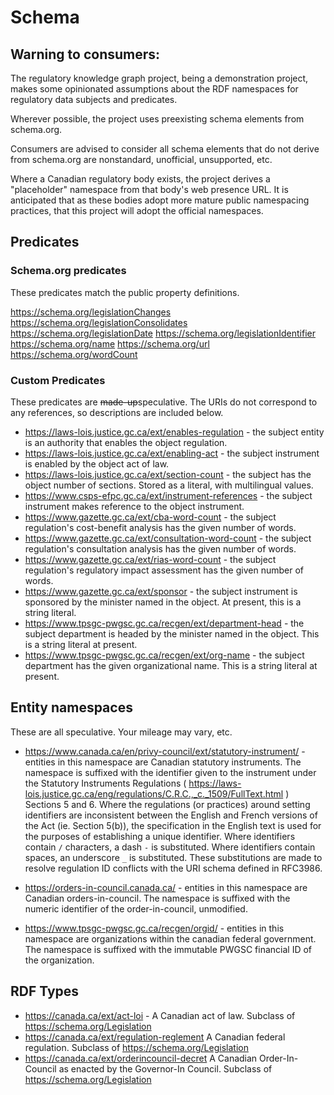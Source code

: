 # Schema

## Warning to consumers:

The regulatory knowledge graph project, being a demonstration project, makes
some opinionated assumptions about the RDF namespaces for regulatory data 
subjects and predicates. 

Wherever possible, the project uses preexisting schema elements from schema.org.

Consumers are advised to consider all schema elements that do not derive from 
schema.org are nonstandard, unofficial, unsupported, etc.

Where a Canadian regulatory body exists, the project derives a "placeholder" 
namespace from that body's web presence URL. It is anticipated that as these 
bodies adopt more mature public namespacing practices, that this project will 
adopt the official namespaces.

## Predicates

### Schema.org predicates
These predicates match the public property definitions.

https://schema.org/legislationChanges
https://schema.org/legislationConsolidates
https://schema.org/legislationDate
https://schema.org/legislationIdentifier
https://schema.org/name
https://schema.org/url
https://schema.org/wordCount

### Custom Predicates
These predicates are ~~made-up~~speculative. The URIs do not correspond to any 
references, so descriptions are included below. 

* https://laws-lois.justice.gc.ca/ext/enables-regulation - the subject entity is an authority that enables the object regulation.
* https://laws-lois.justice.gc.ca/ext/enabling-act - the subject instrument is enabled by the object act of law.
* https://laws-lois.justice.gc.ca/ext/section-count - the subject has the object number of sections. Stored as a literal, with multilingual values.
* https://www.csps-efpc.gc.ca/ext/instrument-references - the subject instrument makes reference to the object instrument.
* https://www.gazette.gc.ca/ext/cba-word-count - the subject regulation's cost-benefit analysis has the given number of words.
* https://www.gazette.gc.ca/ext/consultation-word-count - the subject regulation's consultation analysis has the given number of words.
* https://www.gazette.gc.ca/ext/rias-word-count - the subject regulation's regulatory impact assessment has the given number of words.
* https://www.gazette.gc.ca/ext/sponsor - the subject instrument is sponsored by the minister named in the object. At present, this is a string literal.
* https://www.tpsgc-pwgsc.gc.ca/recgen/ext/department-head - the subject department is headed by the minister named in the object. This is a string literal at present.
* https://www.tpsgc-pwgsc.gc.ca/recgen/ext/org-name - the subject department has the given organizational name. This is a string literal at present.

## Entity namespaces

These are all speculative. Your mileage may vary, etc.

* https://www.canada.ca/en/privy-council/ext/statutory-instrument/ - entities in
this namespace are Canadian statutory instruments. The namespace is suffixed 
with the identifier given to the instrument under the Statutory Instruments 
Regulations ( https://laws-lois.justice.gc.ca/eng/regulations/C.R.C.,_c._1509/FullText.html )
Sections 5 and 6. Where the regulations (or practices) around setting 
identifiers are inconsistent between the English and French versions of the Act 
(ie. Section 5(b)), the specification in the English text is used for the 
purposes of establishing a unique identifier. Where identifiers contain `/` 
characters, a dash `-` is substituted. Where identifiers contain spaces, an 
underscore `_` is substituted. These substitutions are made to resolve 
regulation ID conflicts with the URI schema defined in RFC3986. 

* https://orders-in-council.canada.ca/ - entities in this namespace are 
Canadian orders-in-council. The namespace is suffixed with the numeric 
identifier of the order-in-council, unmodified.

* https://www.tpsgc-pwgsc.gc.ca/recgen/orgid/ - entities in this namespace are 
organizations within the canadian federal government. The namespace is suffixed 
with the immutable PWGSC financial ID of the organization.

## RDF Types

* https://canada.ca/ext/act-loi - A Canadian act of law. Subclass of https://schema.org/Legislation
* https://canada.ca/ext/regulation-reglement A Canadian federal regulation. Subclass of https://schema.org/Legislation
* https://canada.ca/ext/orderincouncil-decret A Canadian Order-In-Council as enacted by the Governor-In Council. Subclass of https://schema.org/Legislation
